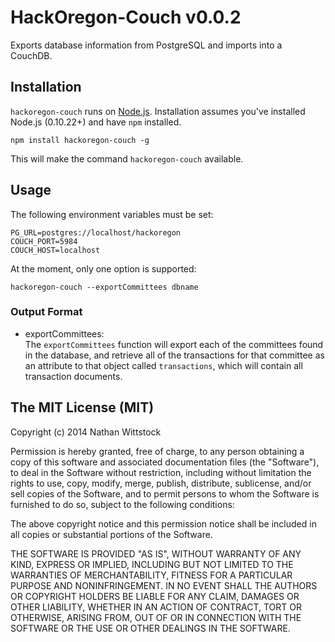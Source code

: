 # HackOregon-Couch v0.0.2

Exports database information from PostgreSQL and imports into a CouchDB.

## Installation

`hackoregon-couch` runs on [Node.js](http://nodejs.org). Installation assumes you've installed Node.js (0.10.22+) and have `npm` installed.

```
npm install hackoregon-couch -g
```

This will make the command `hackoregon-couch` available.

## Usage

The following environment variables must be set:

```
PG_URL=postgres://localhost/hackoregon
COUCH_PORT=5984
COUCH_HOST=localhost
```

At the moment, only one option is supported:

```
hackoregon-couch --exportCommittees dbname
```

### Output Format

- exportCommittees:  
The `exportCommittees` function will export each of the committees found in the database, and retrieve all of the transactions for that committee as an attribute to that object called `transactions`, which will contain all transaction documents.

## The MIT License (MIT)

Copyright (c) 2014 Nathan Wittstock

Permission is hereby granted, free of charge, to any person obtaining a copy of
this software and associated documentation files (the "Software"), to deal in
the Software without restriction, including without limitation the rights to
use, copy, modify, merge, publish, distribute, sublicense, and/or sell copies of
the Software, and to permit persons to whom the Software is furnished to do so,
subject to the following conditions:

The above copyright notice and this permission notice shall be included in all
copies or substantial portions of the Software.

THE SOFTWARE IS PROVIDED "AS IS", WITHOUT WARRANTY OF ANY KIND, EXPRESS OR
IMPLIED, INCLUDING BUT NOT LIMITED TO THE WARRANTIES OF MERCHANTABILITY, FITNESS
FOR A PARTICULAR PURPOSE AND NONINFRINGEMENT. IN NO EVENT SHALL THE AUTHORS OR
COPYRIGHT HOLDERS BE LIABLE FOR ANY CLAIM, DAMAGES OR OTHER LIABILITY, WHETHER
IN AN ACTION OF CONTRACT, TORT OR OTHERWISE, ARISING FROM, OUT OF OR IN
CONNECTION WITH THE SOFTWARE OR THE USE OR OTHER DEALINGS IN THE SOFTWARE.

